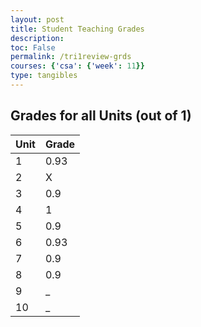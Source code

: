```yaml
---
layout: post
title: Student Teaching Grades
description: 
toc: False
permalink: /tri1review-grds
courses: {'csa': {'week': 11}}
type: tangibles
---
```



## Grades for all Units (out of 1)


| Unit      | Grade |
| ----------- | ----------- |
| 1 | 0.93 |
| 2 | X |
| 3 | 0.9 |
| 4 | 1 |
| 5 | 0.9 |
| 6 | 0.93 |
| 7 | 0.9 |
| 8 | 0.9 |
| 9 | _ |
| 10 | _ |